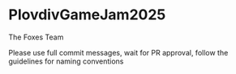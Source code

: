 # PlovdivGameJam2025
 The Foxes Team

Please use full commit messages, wait for PR approval, follow the guidelines for naming conventions
